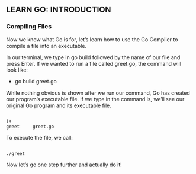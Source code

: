 ## LEARN GO: INTRODUCTION
### Compiling Files
Now we know what Go is for, let’s learn how to use the Go Compiler to compile a file into an executable.

In our terminal, we type in go build followed by the name of our file and press Enter. If we wanted to run a file called greet.go, the command will look like:

- go build greet.go

While nothing obvious is shown after we run our command, Go has created our program’s executable file. If we type in the command ls, we’ll see our original Go program and its executable file.

<code>
ls
greet     greet.go
</code>

To execute the file, we call:

<code>
./greet
</code>

Now let’s go one step further and actually do it!